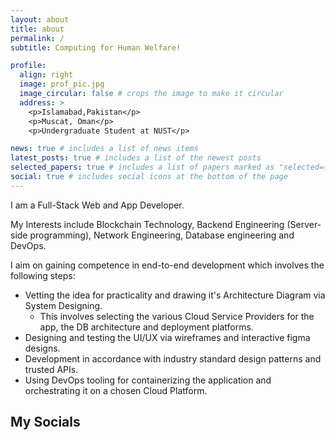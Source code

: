 ```yaml
---
layout: about
title: about
permalink: /
subtitle: Computing for Human Welfare!

profile:
  align: right
  image: prof_pic.jpg
  image_circular: false # crops the image to make it circular
  address: >
    <p>Islamabad,Pakistan</p>
    <p>Muscat, Oman</p>
    <p>Undergraduate Student at NUST</p>

news: true # includes a list of news items
latest_posts: true # includes a list of the newest posts
selected_papers: true # includes a list of papers marked as "selected={true}"
social: true # includes social icons at the bottom of the page
---
```


I am a Full-Stack Web and App Developer.

My Interests include Blockchain Technology, Backend Engineering (Server-side programming), Network Engineering, Database engineering and DevOps.

I aim on gaining competence in end-to-end development which involves the following steps:

- Vetting the idea for practicality and drawing it's Architecture Diagram via System Designing.
  - This involves selecting the various Cloud Service Providers for the app, the DB architecture and deployment platforms.
- Designing and testing the UI/UX via wireframes and interactive figma designs.
- Development in accordance with industry standard design patterns and trusted APIs.
- Using DevOps tooling for containerizing the application and orchestrating it on a chosen Cloud Platform.


## My Socials
